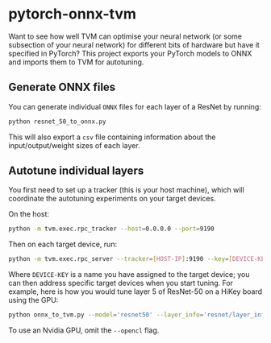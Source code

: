 # pytorch-onnx-tvm
Want to see how well TVM can optimise your neural network (or some subsection of your neural network) for different bits of hardware but have it specified in PyTorch? This project exports your PyTorch models to ONNX and imports them to TVM for autotuning.

## Generate ONNX files

You can generate individual `ONNX` files for each layer of a ResNet by running:

```bash
python resnet_50_to_onnx.py  
```

This will also export a `csv` file containing information about the input/output/weight sizes of each layer.   

## Autotune individual layers

You first need to set up a tracker (this is your host machine), which will coordinate the autotuning experiments on your target devices.

On the host:
```bash
python -m tvm.exec.rpc_tracker --host=0.0.0.0 --port=9190
```

Then on each target device, run:
```bash
python -m tvm.exec.rpc_server --tracker=[HOST-IP]:9190 --key=[DEVICE-KEY]
```

Where `DEVICE-KEY` is a name you have assigned to the target device; you can then address specific target devices when you start tuning. For example, here is how you would tune layer 5 of ResNet-50 on a HiKey board using the GPU:

```bash
python onnx_to_tvm.py --model='resnet50' --layer_info='resnet/layer_info.csv' --layer='resnet/resnet50_0.onnx' --device_key='hikey' --opencl --n_trials=1000
```

To use an Nvidia GPU, omit the `--opencl` flag. 
